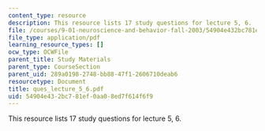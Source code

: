 ```yaml
---
content_type: resource
description: This resource lists 17 study questions for lecture 5, 6.
file: /courses/9-01-neuroscience-and-behavior-fall-2003/54904e432bc781ef0aa08ed7f614f6f9_ques_lecture_5_6.pdf
file_type: application/pdf
learning_resource_types: []
ocw_type: OCWFile
parent_title: Study Materials
parent_type: CourseSection
parent_uid: 289a0198-2748-bb88-47f1-2606710deab6
resourcetype: Document
title: ques_lecture_5_6.pdf
uid: 54904e43-2bc7-81ef-0aa0-8ed7f614f6f9
---
```

This resource lists 17 study questions for lecture 5, 6.

